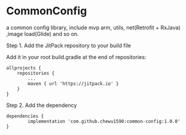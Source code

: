 # CommonConfig
a common config library, include mvp arm, utils, net(Retrofit + RxJava) ,image load(Glide) and so on. 

Step 1. Add the JitPack repository to your build file

Add it in your root build.gradle at the end of repositories:

	allprojects {
		repositories {
			...
			maven { url 'https://jitpack.io' }
		}
	}
Step 2. Add the dependency

	dependencies {
	        implementation 'com.github.chewu1590:common-config:1.0.0'
	}
